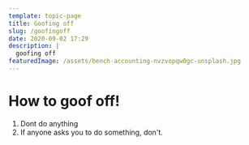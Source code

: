 ```yaml
---
template: topic-page
title: Goofing off
slug: /goofingoff
date: 2020-09-02 17:29
description: |
  goofing off
featuredImage: /assets/bench-accounting-nvzvopqw0gc-unsplash.jpg
---
```

# How to goof off!



1. Dont do anything
2. If anyone asks you to do something, don't.